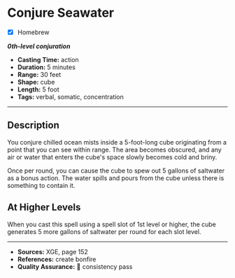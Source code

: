 # Conjure Seawater
- [x] Homebrew

***0th-level conjuration***
- **Casting Time:** action
- **Duration:** 5 minutes
- **Range:** 30 feet
- **Shape:** cube
- **Length:** 5 foot
- **Tags:** verbal, somatic, concentration

---

## Description
You conjure chilled ocean mists inside a 5-foot-long cube originating from a point that you can see within range.
The area becomes obscured, and any air or water that enters the cube's space slowly becomes cold and briny.

Once per round, you can cause the cube to spew out 5 gallons of saltwater as a bonus action.
The water spills and pours from the cube unless there is something to contain it.

## At Higher Levels
When you cast this spell using a spell slot of 1st level or higher, the cube generates 5 more gallons of saltwater per round for each slot level.

---

- **Sources:** XGE, page 152
- **References:** create bonfire
- **Quality Assurance:** :star2: consistency pass
